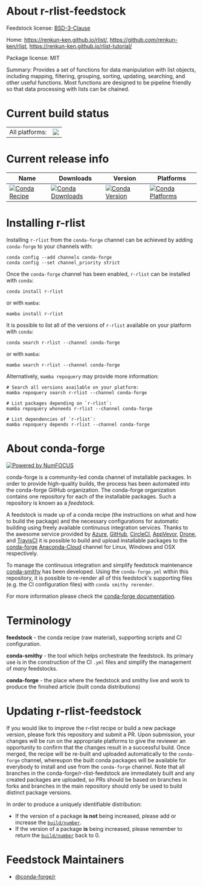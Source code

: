 About r-rlist-feedstock
=======================

Feedstock license: [BSD-3-Clause](https://github.com/conda-forge/r-rlist-feedstock/blob/main/LICENSE.txt)

Home: https://renkun-ken.github.io/rlist/, https://github.com/renkun-ken/rlist, https://renkun-ken.github.io/rlist-tutorial/

Package license: MIT

Summary: Provides a set of functions for data manipulation with list objects, including mapping, filtering, grouping, sorting, updating, searching, and other useful functions. Most functions are designed to be pipeline friendly so that data processing with lists can be chained.

Current build status
====================


<table><tr><td>All platforms:</td>
    <td>
      <a href="https://dev.azure.com/conda-forge/feedstock-builds/_build/latest?definitionId=1548&branchName=main">
        <img src="https://dev.azure.com/conda-forge/feedstock-builds/_apis/build/status/r-rlist-feedstock?branchName=main">
      </a>
    </td>
  </tr>
</table>

Current release info
====================

| Name | Downloads | Version | Platforms |
| --- | --- | --- | --- |
| [![Conda Recipe](https://img.shields.io/badge/recipe-r--rlist-green.svg)](https://anaconda.org/conda-forge/r-rlist) | [![Conda Downloads](https://img.shields.io/conda/dn/conda-forge/r-rlist.svg)](https://anaconda.org/conda-forge/r-rlist) | [![Conda Version](https://img.shields.io/conda/vn/conda-forge/r-rlist.svg)](https://anaconda.org/conda-forge/r-rlist) | [![Conda Platforms](https://img.shields.io/conda/pn/conda-forge/r-rlist.svg)](https://anaconda.org/conda-forge/r-rlist) |

Installing r-rlist
==================

Installing `r-rlist` from the `conda-forge` channel can be achieved by adding `conda-forge` to your channels with:

```
conda config --add channels conda-forge
conda config --set channel_priority strict
```

Once the `conda-forge` channel has been enabled, `r-rlist` can be installed with `conda`:

```
conda install r-rlist
```

or with `mamba`:

```
mamba install r-rlist
```

It is possible to list all of the versions of `r-rlist` available on your platform with `conda`:

```
conda search r-rlist --channel conda-forge
```

or with `mamba`:

```
mamba search r-rlist --channel conda-forge
```

Alternatively, `mamba repoquery` may provide more information:

```
# Search all versions available on your platform:
mamba repoquery search r-rlist --channel conda-forge

# List packages depending on `r-rlist`:
mamba repoquery whoneeds r-rlist --channel conda-forge

# List dependencies of `r-rlist`:
mamba repoquery depends r-rlist --channel conda-forge
```


About conda-forge
=================

[![Powered by
NumFOCUS](https://img.shields.io/badge/powered%20by-NumFOCUS-orange.svg?style=flat&colorA=E1523D&colorB=007D8A)](https://numfocus.org)

conda-forge is a community-led conda channel of installable packages.
In order to provide high-quality builds, the process has been automated into the
conda-forge GitHub organization. The conda-forge organization contains one repository
for each of the installable packages. Such a repository is known as a *feedstock*.

A feedstock is made up of a conda recipe (the instructions on what and how to build
the package) and the necessary configurations for automatic building using freely
available continuous integration services. Thanks to the awesome service provided by
[Azure](https://azure.microsoft.com/en-us/services/devops/), [GitHub](https://github.com/),
[CircleCI](https://circleci.com/), [AppVeyor](https://www.appveyor.com/),
[Drone](https://cloud.drone.io/welcome), and [TravisCI](https://travis-ci.com/)
it is possible to build and upload installable packages to the
[conda-forge](https://anaconda.org/conda-forge) [Anaconda-Cloud](https://anaconda.org/)
channel for Linux, Windows and OSX respectively.

To manage the continuous integration and simplify feedstock maintenance
[conda-smithy](https://github.com/conda-forge/conda-smithy) has been developed.
Using the ``conda-forge.yml`` within this repository, it is possible to re-render all of
this feedstock's supporting files (e.g. the CI configuration files) with ``conda smithy rerender``.

For more information please check the [conda-forge documentation](https://conda-forge.org/docs/).

Terminology
===========

**feedstock** - the conda recipe (raw material), supporting scripts and CI configuration.

**conda-smithy** - the tool which helps orchestrate the feedstock.
                   Its primary use is in the construction of the CI ``.yml`` files
                   and simplify the management of *many* feedstocks.

**conda-forge** - the place where the feedstock and smithy live and work to
                  produce the finished article (built conda distributions)


Updating r-rlist-feedstock
==========================

If you would like to improve the r-rlist recipe or build a new
package version, please fork this repository and submit a PR. Upon submission,
your changes will be run on the appropriate platforms to give the reviewer an
opportunity to confirm that the changes result in a successful build. Once
merged, the recipe will be re-built and uploaded automatically to the
`conda-forge` channel, whereupon the built conda packages will be available for
everybody to install and use from the `conda-forge` channel.
Note that all branches in the conda-forge/r-rlist-feedstock are
immediately built and any created packages are uploaded, so PRs should be based
on branches in forks and branches in the main repository should only be used to
build distinct package versions.

In order to produce a uniquely identifiable distribution:
 * If the version of a package **is not** being increased, please add or increase
   the [``build/number``](https://docs.conda.io/projects/conda-build/en/latest/resources/define-metadata.html#build-number-and-string).
 * If the version of a package **is** being increased, please remember to return
   the [``build/number``](https://docs.conda.io/projects/conda-build/en/latest/resources/define-metadata.html#build-number-and-string)
   back to 0.

Feedstock Maintainers
=====================

* [@conda-forge/r](https://github.com/conda-forge/r/)

